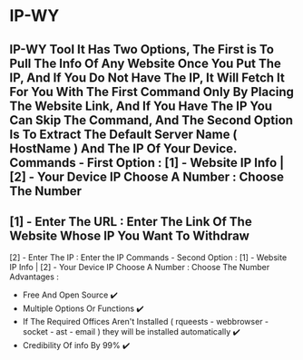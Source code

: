 # IP-WY
IP-WY Tool
It Has Two Options, The First is To Pull The Info Of Any Website Once You Put The IP, And If You Do Not Have The IP, It Will Fetch It For You With The First Command Only By Placing The Website Link, And If You Have The IP You Can Skip The Command, And The Second Option Is To Extract The Default Server Name ( HostName ) And The IP Of Your Device.
Commands - First Option :
[1] - Website IP Info | [2] - Your Device IP
Choose A Number : Choose The Number
-
[1] - Enter The URL : Enter The Link Of The Website Whose IP You Want To Withdraw
-
[2] - Enter The IP : Enter the IP
Commands - Second Option :
[1] - Website IP Info | [2] - Your Device IP
Choose A Number : Choose The Number
Advantages  :
- Free And Open Source ✔️
- Multiple Options Or Functions ✔️
- If The Required Offices Aren't Installed ( rqueests - webbrowser - socket - ast - email ) they will be installed automatically ✔️
- Credibility Of info By 99% ✔️
